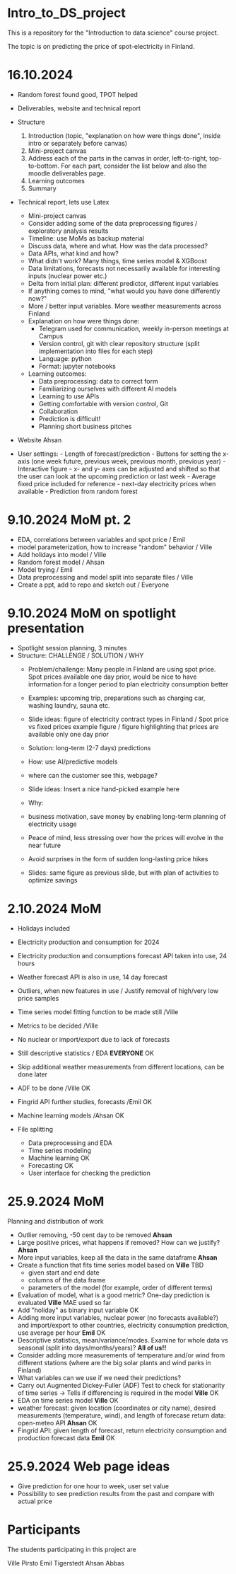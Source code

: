 # Intro_to_DS_project
This is a repository for the "Introduction to data science" course project.

The topic is on predicting the price of spot-electricity in Finland.

# 16.10.2024
- Random forest found good, TPOT helped
- Deliverables, website and technical report
- Structure
    1. Introduction (topic, "explanation on how were things done", inside intro or separately before canvas)
    2. Mini-project canvas
    3. Address each of the parts in the canvas in order, left-to-right, top-to-bottom. For each part, consider the list below and also the moodle deliverables page.
    4. Learning outcomes
    5. Summary
- Technical report, lets use Latex
    - Mini-project canvas
    - Consider adding some of the data preprocessing figures / exploratory analysis results
    - Timeline: use MoMs as backup material
    - Discuss data, where and what. How was the data processed?
    - Data APIs, what kind and how?
    - What didn't work? Many things, time series model & XGBoost
    - Data limitations, forecasts not necessarily available for interesting inputs (nuclear power etc.)
    - Delta from initial plan: different predictor, different input variables
    - If anything comes to mind, "what would you have done differently now?"
    - More / better input variables. More weather measurements across Finland
    - Explanation on how were things done:
        - Telegram used for communication, weekly in-person meetings at Campus
        - Version control, git with clear repository structure (split implementation into files for each step)
        - Language: python
        - Format: jupyter notebooks
    - Learning outcomes:
        - Data preprocessing: data to correct form
        - Familiarizing ourselves with different AI models
        - Learning to use APIs
        - Getting comfortable with version control, Git
        - Collaboration
        - Prediction is difficult!
        - Planning short business pitches
     
- Website Ahsan
- User settings:
      - Length of forecast/prediction
      - Buttons for setting the x-axis (one week future, previous week, previous month, previous year)
      - Interactive figure
          - x- and y- axes can be adjusted and shifted so that the user can look at the upcoming prediction or last week
      - Average fixed price included for reference
      - next-day electricity prices when available
      - Prediction from random forest

# 9.10.2024 MoM pt. 2
- EDA, correlations between variables and spot price / Emil
- model parameterization, how to increase "random" behavior / Ville
- Add holidays into model / Ville
- Random forest model / Ahsan
- Model trying / Emil
- Data preprocessing and model split into separate files / Ville
- Create a ppt, add to repo and sketch out / Everyone

# 9.10.2024 MoM on spotlight presentation
- Spotlight session planning, 3 minutes
- Structure: CHALLENGE / SOLUTION / WHY
    - Problem/challenge: Many people in Finland are using spot price. Spot prices available one day prior, would be nice to have information for a longer period to plan electricity consumption better
    - Examples: upcoming trip, preparations such as charging car, washing laundry, sauna etc.
    - Slide ideas: figure of electricity contract types in Finland / Spot price vs fixed prices example figure / figure highlighting that prices are available only one day prior
      
    - Solution: long-term (2-7 days) predictions
    - How: use AI/predictive models
    - where can the customer see this, webpage?
    - Slide ideas: Insert a nice hand-picked example here 
    
    - Why:
    - business motivation, save money by enabling long-term planning of electricity usage 
    - Peace of mind, less stressing over how the prices will evolve in the near future
    - Avoid surprises in the form of sudden long-lasting price hikes
    - Slides: same figure as previous slide, but with plan of activities to optimize savings
      
# 2.10.2024 MoM
- Holidays included
- Electricity production and consumption for 2024
- Electricity production and consumptions forecast API taken into use, 24 hours
- Weather forecast API is also in use, 14 day forecast

- Outliers, when new features in use / Justify removal of high/very low price samples
- Time series model fitting function to be made still /Ville
- Metrics to be decided /Ville
- No nuclear or import/export due to lack of forecasts
- Still descriptive statistics / EDA **EVERYONE** OK
- Skip additional weather measurements from different locations, can be done later
- ADF to be done /Ville OK

- Fingrid API further studies, forecasts /Emil OK

- Machine learning models /Ahsan OK
- File splitting
    - Data preprocessing and EDA 
    - Time series modeling
    - Machine learning OK
    - Forecasting OK
    - User interface for checking the prediction

# 25.9.2024 MoM
Planning and distribution of work
- Outlier removing, -50 cent day to be removed **Ahsan**
- Large positive prices, what happens if removed? How can we justify? **Ahsan**
- More input variables, keep all the data in the same dataframe **Ahsan** 
- Create a function that fits time series model based on **Ville** TBD
  - given start and end date
  - columns of the data frame
  - parameters of the model (for example, order of different terms)
- Evaluation of model, what is a good metric? One-day prediction is evaluated **Ville** MAE used so far
- Add "holiday" as binary input variable OK
- Adding more input variables, nuclear power (no forecasts available?) and import/export to other countries, electricity consumption prediction, use average per hour **Emil** OK
- Descriptive statistics, mean/variance/modes. Examine for whole data vs seasonal (split into days/months/years)? **All of us!!**
- Consider adding more measurements of temperature and/or wind from different stations (where are the big solar plants and wind parks in Finland)
- What variables can we use if we need their predictions?
- Carry out Augmented Dickey-Fuller (ADF) Test to check for stationarity of time series -> Tells if differencing is required in the model **Ville** OK
- EDA on time series model **Ville** OK
- weather forecast: given location (coordinates or city name), desired measurements (temperature, wind), and length of forecase return data: open-meteo API **Ahsan** OK
- Fingrid API: given length of forecast, return electricity consumption and production forecast data **Emil** OK

# 25.9.2024 Web page ideas
- Give prediction for one hour to week, user set value
- Possibility to see prediction results from the past and compare with actual price

# Participants
The students participating in this project are

Ville Pirsto
Emil Tigerstedt
Ahsan Abbas
